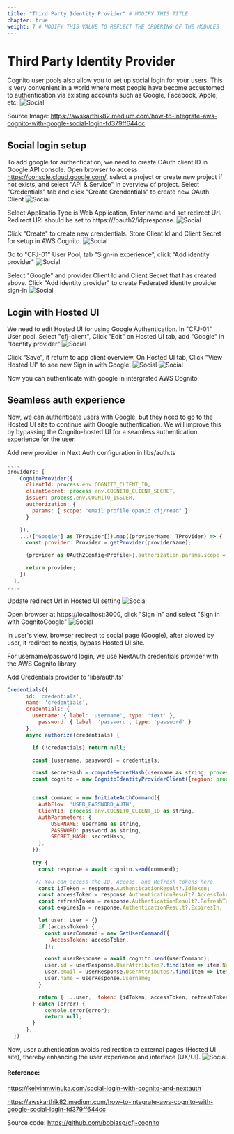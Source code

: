 ```yaml
---
title: "Third Party Identity Provider" # MODIFY THIS TITLE
chapter: true
weight: 7 # MODIFY THIS VALUE TO REFLECT THE ORDERING OF THE MODULES
---
```


<!-- MORE SUBMODULES CAN BE ADDED TO DIVIDE UP THE SETUP INTO SMALLER SECTIONS -->
<!-- COPY AND PASTE THIS SUBMODULE FILE, RENAME, AND CHANGE THE CONTENTS AS NECESSARY -->

# Third Party Identity Provider
Cognito user pools also allow you to set up social login for your users. This is very convenient in a world where most people have become accustomed to authentication via existing accounts such as Google, Facebook, Apple, etc.
![Social](/images/130-social-12.png)

Source Image: https://awskarthik82.medium.com/how-to-integrate-aws-cognito-with-google-social-login-fd379ff644cc

## Social login setup

To add google for authentication, we need to create OAuth client ID in Google API console. Open browser to access https://console.cloud.google.com/, select a project or create new project if not exists, and select "API & Service" in overview of project. Select "Credentials" tab and click "Create Crendentials" to create new OAuth Client
![Social](/images/101-social-02.png)

Select Applicatio Type is Web Application, Enter name and set redirect Url. Redirect URI should be set to https://<your-user-pool-domain>/oauth2/idpresponse. 
![Social](/images/102-social-03.png)

Click "Create" to create new crendentials. Store Client Id and Client Secret for setup in AWS Cognito.
![Social](/images/103-social-04.png)

Go to "CFJ-01" User Pool, tab "Sign-in experience", click "Add identity provider"
![Social](/images/110-social-10.png)

Select "Google" and provider Client Id and Client Secret that has created above. Click "Add identity provider" to create Federated identity provider sign-in
![Social](/images/111-social-11.png)

## Login with Hosted UI

We need to edit Hosted UI for using Google Authentication. In "CFJ-01" User pool, Select "cfj-client", Click "Edit" on Hosted UI tab, add "Google" in "Identity provider"
![Social](/images/112-social-12.png)

Click "Save", it return to app client overview. On Hosted UI tab, Click "View Hosted UI" to see new Sign in with Google.
![Social](/images/113-social-13.png)
![Social](/images/114-social-14.png)

Now you can authenticate with google in intergrated AWS Cognito. 

## Seamless auth experience
Now, we can authenticate users with Google, but they need to go to the Hosted UI site to continue with Google authentication. We will improve this by bypassing the Cognito-hosted UI for a seamless authentication experience for the user.

Add new provider in Next Auth configuration in libs/auth.ts
```js
....
providers: [
    CognitoProvider({
      clientId: process.env.COGNITO_CLIENT_ID,
      clientSecret: process.env.COGNITO_CLIENT_SECRET,
      issuer: process.env.COGNITO_ISSUER,
      authorization: {
        params: { scope: "email profile openid cfj/read" }
      }

    }),
    ...(["Google"] as TProvider[]).map((providerName: TProvider) => {
      const provider: Provider = getProvider(providerName);

      (provider as OAuth2Config<Profile>).authorization.params.scope = "email profile openid cfj/read";

      return provider;
    })
  ],
....  
```

Update redirect Url in Hosted UI setting
![Social](/images/120-social-20.png)

Open browser at https://localhost:3000, click "Sign In" and select "Sign in with CognitoGoogle"
![Social](/images/121-social-21.png)

In user's view, browser redirect to social page (Google), after alowed by user, it redirect to nextjs, bypass Hosted UI site.

For username/password login, we use NextAuth credentials provider with the AWS Cognito library

Add Credentials provider to 'libs/auth.ts'
```js
Credentials({
      id: 'credentials',
      name: 'credentials',
      credentials: {
        username: { label: 'username', type: 'text' },
          password: { label: 'password', type: 'password' }
      },
      async authorize(credentials) {

        if (!credentials) return null;

        const {username, password} = credentials;

        const secretHash = computeSecretHash(username as string, process.env.COGNITO_CLIENT_ID as string, process.env.COGNITO_CLIENT_SECRET as string);
        const cognito = new CognitoIdentityProviderClient({region: process.env.COGNITO_REGION});


        const command = new InitiateAuthCommand({
          AuthFlow: 'USER_PASSWORD_AUTH',
          ClientId: process.env.COGNITO_CLIENT_ID as string,
          AuthParameters: {
              USERNAME: username as string,
              PASSWORD: password as string,
              SECRET_HASH: secretHash,
          },
        });
        
        try {
          const response = await cognito.send(command);

         // You can access the ID, Access, and Refresh tokens here
          const idToken = response.AuthenticationResult?.IdToken;
          const accessToken = response.AuthenticationResult?.AccessToken;
          const refreshToken = response.AuthenticationResult?.RefreshToken;
          const expiresIn = response.AuthenticationResult?.ExpiresIn;

          let user: User = {}
          if (accessToken) {
            const userCommand = new GetUserCommand({
              AccessToken: accessToken,
            });

            const userResponse = await cognito.send(userCommand);
            user.id = userResponse.UserAttributes?.find(item => item.Name === 'sub')?.Value as string | undefined;
            user.email = userResponse.UserAttributes?.find(item => item.Name === 'email')?.Value as string | undefined;
            user.name = userResponse.Username;
          }

          return { ...user,  token: {idToken, accessToken, refreshToken, expiresIn}  } as User;
        } catch (error) {
            console.error(error);
            return null;
        }
      },
  })
```

Now, user authentication avoids redirection to external pages (Hosted UI site), thereby enhancing the user experience and interface (UX/UI).
![Social](/images/125-social-25.png)


#### Reference:
https://kelvinmwinuka.com/social-login-with-cognito-and-nextauth

https://awskarthik82.medium.com/how-to-integrate-aws-cognito-with-google-social-login-fd379ff644cc

Source code: https://github.com/bobiasg/cfj-cognito
